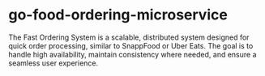 # go-food-ordering-microservice
 The Fast Ordering System is a scalable, distributed system designed for quick order processing, similar to SnappFood or Uber Eats. The goal is to handle high availability, maintain consistency where needed, and ensure a seamless user experience.
